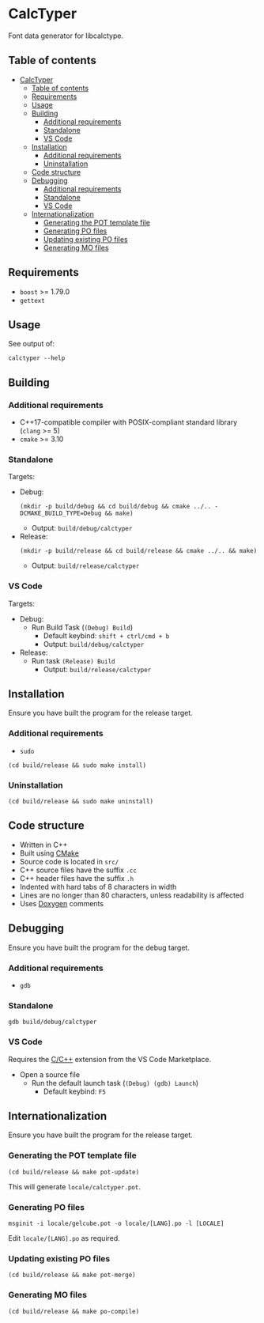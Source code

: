 # CalcTyper

Font data generator for libcalctype.

## Table of contents

* [CalcTyper](#calctyper)
    * [Table of contents](#table-of-contents)
    * [Requirements](#requirements)
    * [Usage](#usage)
    * [Building](#building)
        * [Additional requirements](#additional-requirements)
        * [Standalone](#standalone)
        * [VS Code](#vs-code)
    * [Installation](#installation)
        * [Additional requirements](#additional-requirements-1)
        * [Uninstallation](#uninstallation)
    * [Code structure](#code-structure)
    * [Debugging](#debugging)
        * [Additional requirements](#additional-requirements-2)
        * [Standalone](#standalone-1)
        * [VS Code](#vs-code-1)
    * [Internationalization](#internationalization)
        * [Generating the POT template file](#generating-the-pot-template-file)
        * [Generating PO files](#generating-po-files)
        * [Updating existing PO files](#updating-existing-po-files)
        * [Generating MO files](#generating-mo-files)

## Requirements

* `boost` >= 1.79.0
* `gettext`

## Usage

See output of:

```shell
calctyper --help
```

## Building

### Additional requirements

* C++17-compatible compiler with POSIX-compliant standard library (`clang` >= 5)
* `cmake` >= 3.10

### Standalone

Targets:
* Debug:
    ```shell
    (mkdir -p build/debug && cd build/debug && cmake ../.. -DCMAKE_BUILD_TYPE=Debug && make)
    ```
    * Output: `build/debug/calctyper`
* Release:
    ```shell
    (mkdir -p build/release && cd build/release && cmake ../.. && make)
    ```
    * Output: `build/release/calctyper`

### VS Code

Targets:
* Debug:
    * Run Build Task (`(Debug) Build`)
        * Default keybind: `shift + ctrl/cmd + b`
        * Output: `build/debug/calctyper`
* Release:
    * Run task `(Release) Build`
        * Output: `build/release/calctyper`

## Installation

Ensure you have built the program for the release target.

### Additional requirements

* `sudo`


```shell
(cd build/release && sudo make install)
```

### Uninstallation

```shell
(cd build/release && sudo make uninstall)
```

## Code structure

* Written in C++
* Built using [CMake](https://cmake.org)
* Source code is located in `src/`
* C++ source files have the suffix `.cc`
* C++ header files have the suffix `.h`
* Indented with hard tabs of 8 characters in width
* Lines are no longer than 80 characters, unless readability is affected
* Uses [Doxygen](https://doxygen.nl/index.html) comments

## Debugging

Ensure you have built the program for the debug target.

### Additional requirements

* `gdb`

### Standalone

```shell
gdb build/debug/calctyper
```

### VS Code

Requires the [C/C++](https://marketplace.visualstudio.com/items?itemName=ms-vscode.cpptools)
extension from the VS Code Marketplace.

* Open a source file
    * Run the default launch task (`(Debug) (gdb) Launch`)
        * Default keybind: `F5`

## Internationalization

Ensure you have built the program for the release target.

### Generating the POT template file

```shell
(cd build/release && make pot-update)
```

This will generate `locale/calctyper.pot`.

### Generating PO files

```shell
msginit -i locale/gelcube.pot -o locale/[LANG].po -l [LOCALE]
```

Edit `locale/[LANG].po` as required.

### Updating existing PO files

```shell
(cd build/release && make pot-merge)
```

### Generating MO files

```shell
(cd build/release && make po-compile)
```

